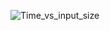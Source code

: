 

[anthem_!]: https://github.com/Shenglian/WORK_TIP/blob/master/imgs/anthem_!.png



![Time_vs_input_size][anthem_!]

